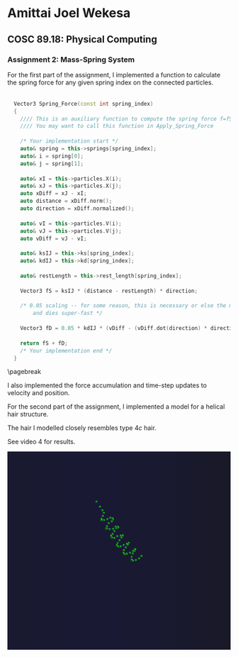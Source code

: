 # Amittai Joel Wekesa

## COSC 89.18: Physical Computing

### Assignment 2: Mass-Spring System

For the first part of the assignment, I implemented a function to calculate the spring force for any given spring index on the connected particles.

```cpp

  Vector3 Spring_Force(const int spring_index)
  {
    //// This is an auxiliary function to compute the spring force f=fS+fD for the spring with spring_index.
    //// You may want to call this function in Apply_Spring_Force
    
    /* Your implementation start */
    auto& spring = this->springs[spring_index];
    auto& i = spring[0];
    auto& j = spring[1];
    
    auto& xI = this->particles.X(i);
    auto& xJ = this->particles.X(j);
    auto xDiff = xJ - xI;
    auto distance = xDiff.norm();
    auto direction = xDiff.normalized();
    
    auto& vI = this->particles.V(i);
    auto& vJ = this->particles.V(j);
    auto vDiff = vJ - vI;
    
    auto& ksIJ = this->ks[spring_index];
    auto& kdIJ = this->kd[spring_index];
    
    auto& restLength = this->rest_length[spring_index];
    
    Vector3 fS = ksIJ * (distance - restLength) * direction;
    
    /* 0.05 scaling -- for some reason, this is necessary or else the motion is over-damped
        and dies super-fast */
    
    Vector3 fD = 0.05 * kdIJ * (vDiff - (vDiff.dot(direction) * direction));
    
    return fS + fD;
    /* Your implementation end */
  }
```

\pagebreak

I also implemented the force accumulation and time-step updates to velocity and position.

For the second part of the assignment, I implemented a model for a helical hair structure.

The hair I modelled closely resembles type $4c$ hair.

See video $4$ for results.

![Screenshot of a Helical hair simulation](./helix.png)
